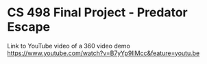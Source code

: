 # CS 498 Final Project - Predator Escape

Link to YouTube video of a 360 video demo
https://www.youtube.com/watch?v=B7yYp9llMcc&feature=youtu.be
